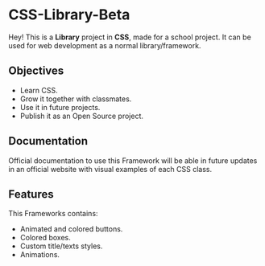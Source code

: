 # CSS-Library-Beta

Hey! This is a **Library** project in **CSS**, made for a school project. It can be used for web development as a normal library/framework.

## Objectives

 - Learn CSS.
 - Grow it together with classmates.
 - Use it in future projects.
 - Publish it as an Open Source project.

## Documentation

Official documentation to use this Framework will be able in future updates in an official website with visual examples of each CSS class.

## Features

This Frameworks contains:

 - Animated and colored buttons.
 - Colored boxes.
 - Custom title/texts styles.
 - Animations.

